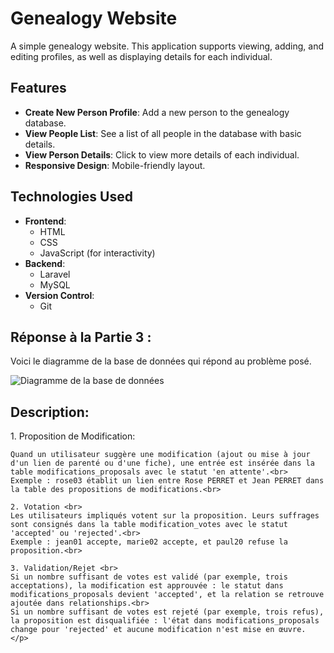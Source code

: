 # Genealogy Website

A simple genealogy website.
This application supports viewing, adding, and editing profiles, as well as displaying details for each individual.

## Features

- **Create New Person Profile**: Add a new person to the genealogy database.
- **View People List**: See a list of all people in the database with basic details.
- **View Person Details**: Click to view more details of each individual.
- **Responsive Design**: Mobile-friendly layout.

## Technologies Used

- **Frontend**:
  - HTML
  - CSS
  - JavaScript (for interactivity)
- **Backend**:
  - Laravel 
  - MySQL 
- **Version Control**:
  - Git

<!-- Réponse de la partie 3 -->
<div class="image-section">
    <h2>Réponse à la Partie 3 :</h2>
    <p>Voici le diagramme de la base de données qui répond au problème posé.</p>
    <img src="diag.png" alt="Diagramme de la base de données">
    <h2>Description:</h2>
    <p>1. Proposition de Modification: <br>

    Quand un utilisateur suggère une modification (ajout ou mise à jour d'un lien de parenté ou d'une fiche), une entrée est insérée dans la table modifications_proposals avec le statut 'en attente'.<br>
    Exemple : rose03 établit un lien entre Rose PERRET et Jean PERRET dans la table des propositions de modifications.<br>

    2. Votation <br>
    Les utilisateurs impliqués votent sur la proposition. Leurs suffrages sont consignés dans la table modification_votes avec le statut 'accepted' ou 'rejected'.<br>
    Exemple : jean01 accepte, marie02 accepte, et paul20 refuse la proposition.<br>

    3. Validation/Rejet <br>
    Si un nombre suffisant de votes est validé (par exemple, trois acceptations), la modification est approuvée : le statut dans modifications_proposals devient 'accepted', et la relation se retrouve ajoutée dans relationships.<br>
    Si un nombre suffisant de votes est rejeté (par exemple, trois refus), la proposition est disqualifiée : l'état dans modifications_proposals change pour 'rejected' et aucune modification n'est mise en œuvre.
    </p>
</div>




